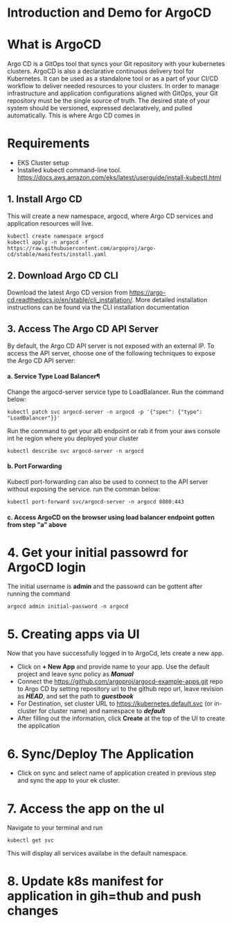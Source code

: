 # Introduction and Demo for ArgoCD

# What is ArgoCD
Argo CD is a GitOps tool that syncs your Git repository with your kubernetes clusters. ArgoCD is also a declarative continuous delivery tool for Kubernetes. It can be used as a standalone tool or as a part of your CI/CD workflow to deliver needed resources to your clusters.
In order to manage infrastructure and application configurations aligned with GitOps, your Git repository must be the single source of truth. The desired state of your system should be versioned, expressed declaratively, and pulled automatically. This is where Argo CD comes in
# Requirements
- EKS Cluster setup
- Installed kubectl command-line tool. https://docs.aws.amazon.com/eks/latest/userguide/install-kubectl.html

## 1. Install Argo CD

This will create a new namespace, argocd, where Argo CD services and application resources will live.

```
kubectl create namespace argocd
kubectl apply -n argocd -f https://raw.githubusercontent.com/argoproj/argo-cd/stable/manifests/install.yaml
```

## 2. Download Argo CD CLI

Download the latest Argo CD version from https://argo-cd.readthedocs.io/en/stable/cli_installation/. More detailed installation instructions can be found via the CLI installation documentation

## 3. Access The Argo CD API Server
By default, the Argo CD API server is not exposed with an external IP. To access the API server, choose one of the following techniques to expose the Argo CD API server:

#### a. Service Type Load Balancer¶
Change the argocd-server service type to LoadBalancer. Run the command below:

```
kubectl patch svc argocd-server -n argocd -p '{"spec": {"type": "LoadBalancer"}}'
```

Run the command to get your alb endpoint or rab it from your aws console int he region where you deployed your cluster
```
kubectl describe svc argocd-server -n argocd
```

#### b. Port Forwarding
Kubectl port-forwarding can also be used to connect to the API server without exposing the service. run the comman below:

```
kubectl port-forward svc/argocd-server -n argocd 8080:443
```
#### c. Access ArgoCD on the browser using load balancer endpoint gotten from step "a" above

# 4. Get your initial passowrd for ArgoCD login
The initial username is **admin** and the passowrd can be gottent after running the command
```
argocd admin initial-password -n argocd
```

# 5. Creating apps via UI
Now that you have successfully logged in to ArgoCd, lets create a new app.
- Click on **+ New App** and provide name to your app. Use the default project and leave sync policy as ***Manual***
- Connect the https://github.com/argoproj/argocd-example-apps.git repo to Argo CD by setting repository url to the github repo url, leave revision as ***HEAD***, and set the path to ***guestbook***
- For Destination, set cluster URL to https://kubernetes.default.svc (or in-cluster for cluster name) and namespace to ***default***
- After filling out the information, click **Create** at the top of the UI to create the application
  
# 6. Sync/Deploy The Application
- Click on sync and select name of application created in previous step and sync the app to your ek cluster.

# 7. Access the app on the uI
Navigate to your terminal  and run 

```
kubectl get svc
```

This will display all services availabe in the default namespace.

# 8. Update k8s manifest for application in gih=thub and push changes

